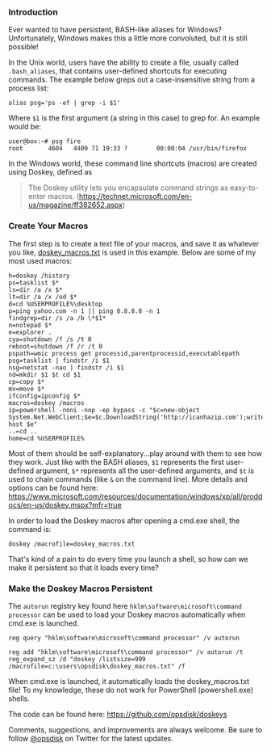 ### Introduction

Ever wanted to have persistent, BASH-like aliases for Windows?  Unfortunately, Windows makes this a little more convoluted, but it is still possible!

In the Unix world, users have the ability to create a file, usually called `.bash_aliases`, that contains user-defined shortcuts for executing commands.  The example below greps out a case-insensitive string from a process list:

    alias psg='ps -ef | grep -i $1'

Where `$1` is the first argument (a string in this case) to grep for.  An example would be:

    user@box:~# psg fire
    root       4604   4409 71 19:33 ?        00:00:04 /usr/bin/firefox

In the Windows world, these command line shortcuts (macros) are created using Doskey, defined as

> The Doskey utility lets you encapsulate command strings as easy-to-enter macros. (https://technet.microsoft.com/en-us/magazine/ff382652.aspx)

### Create Your Macros

The first step is to create a text file of your macros, and save it as whatever you like, [doskey_macros.txt](https://github.com/opsdisk/doskeys/blob/master/doskey_macros.txt) is used in this example.  Below are some of my most used macros:

    h=doskey /history
    ps=tasklist $*
    ls=dir /a /x $*
    lt=dir /a /x /od $*
    d=cd %USERPROFILE%\desktop
    p=ping yahoo.com -n 1 || ping 8.8.8.8 -n 1
    findgrep=dir /s /a /b \*$1*
    n=notepad $*
    e=explorer .
    cya=shutdown /f /s /t 0
    reboot=shutdown /f /r /t 0
    pspath=wmic process get processid,parentprocessid,executablepath
    psg=tasklist | findstr /i $1
    nsg=netstat -nao | findstr /i $1
    nd=mkdir $1 $t cd $1
    cp=copy $*
    mv=move $*
    ifconfig=ipconfig $*
    macros=doskey /macros
    ip=powershell -noni -nop -ep bypass -c "$c=new-object System.Net.WebClient;$e=$c.DownloadString('http://icanhazip.com');write-host $e"
    ..=cd ..
    home=cd %USERPROFILE%

Most of them should be self-explanatory...play around with them to see how they work. Just like with the BASH aliases, `$1` represents the first user-defined argument, `$*` represents all the user-defined arguments, and `$t` is used to chain commands (like `&` on the command line).  More details and options can be found here: https://www.microsoft.com/resources/documentation/windows/xp/all/proddocs/en-us/doskey.mspx?mfr=true

In order to load the Doskey macros after opening a cmd.exe shell, the command is:

    doskey /macrofile=doskey_macros.txt

That's kind of a pain to do every time you launch a shell, so how can we make it persistent so that it loads every time?  

### Make the Doskey Macros Persistent

The `autorun` registry key found here `hklm\software\microsoft\command processor` can be used to load your Doskey macros automatically when cmd.exe is launched.

    reg query "hklm\software\microsoft\command processor" /v autorun
    
    reg add "hklm\software\microsoft\command processor" /v autorun /t reg_expand_sz /d "doskey /listsize=999 /macrofile=c:\users\opsdisk\doskey_macros.txt" /f

When cmd.exe is launched, it automatically loads the doskey_macros.txt file!  To my knowledge, these do not work for PowerShell (powershell.exe) shells. 

The code can be found here: https://github.com/opsdisk/doskeys

Comments, suggestions, and improvements are always welcome. Be sure to follow [@opsdisk](https://twitter.com/opsdisk) on Twitter for the latest updates.
